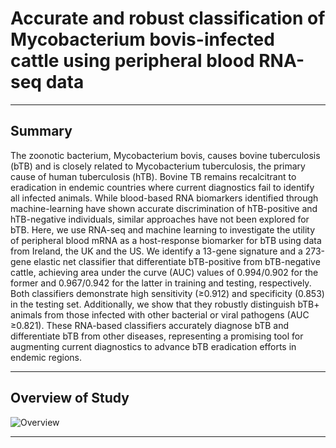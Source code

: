# Accurate and robust classification of Mycobacterium bovis-infected cattle using peripheral blood RNA-seq data

---

## Summary
The zoonotic bacterium, Mycobacterium bovis, causes bovine tuberculosis (bTB) and is closely related to Mycobacterium tuberculosis, the primary cause of human tuberculosis (hTB). Bovine TB remains recalcitrant to eradication in endemic countries where current diagnostics fail to identify all infected animals. While blood-based RNA biomarkers identified through machine-learning have shown accurate discrimination of hTB-positive and hTB-negative individuals, similar approaches have not been explored for bTB. Here, we use RNA-seq and machine learning to investigate the utility of peripheral blood mRNA as a host-response biomarker for bTB using data from Ireland, the UK and the US. We identify a 13-gene signature and a 273-gene elastic net classifier that differentiate bTB-positive from bTB-negative cattle, achieving area under the curve (AUC) values of 0.994/0.902 for the former and 0.967/0.942 for the latter in training and testing, respectively. Both classifiers demonstrate high sensitivity (≥0.912) and specificity (0.853) in the testing set. Additionally, we show that they robustly distinguish bTB+ animals from those infected with other bacterial or viral pathogens (AUC ≥0.821).  These RNA-based classifiers accurately diagnose bTB and differentiate bTB from other diseases, representing a promising tool for augmenting current diagnostics to advance bTB eradication efforts in endemic regions.

---

## Overview of Study

<img src="https://www.dropbox.com/scl/fi/xys1ftxh5h3isoca0652i/Figure_01.png?rlkey=h6so0bey20bgtbyc3atkpo9s8&st=8e25rxl5&dl=0.png" alt ="Overview">

---

